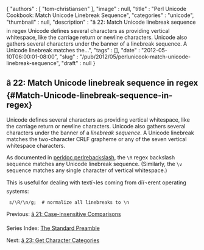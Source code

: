 {
   "authors" : [
      "tom-christiansen"
   ],
   "image" : null,
   "title" : "Perl Unicode Cookbook: Match Unicode Linebreak Sequence",
   "categories" : "unicode",
   "thumbnail" : null,
   "description" : "â 22: Match Unicode linebreak sequence in regex Unicode defines several characters as providing vertical whitespace, like the carriage return or newline characters. Unicode also gathers several characters under the banner of a linebreak sequence. A Unicode linebreak matches the...",
   "tags" : [],
   "date" : "2012-05-10T06:00:01-08:00",
   "slug" : "/pub/2012/05/perlunicook-match-unicode-linebreak-sequence",
   "draft" : null
}





â 22: Match Unicode linebreak sequence in regex {#Match-Unicode-linebreak-sequence-in-regex}
-----------------------------------------------

Unicode defines several characters as providing vertical whitespace,
like the carriage return or newline characters. Unicode also gathers
several characters under the banner of a *linebreak sequence*. A Unicode
linebreak matches the two-character CRLF grapheme or any of the seven
vertical whitespace characters.

As documented in [perldoc
perlrebackslash](http://perldoc.perl.org/perlrebackslash.html), the `\R`
regex backslash sequence matches any Unicode linebreak sequence.
(Similarly, the `\v` sequence matches any single character of vertical
whitespace.)

This is useful for dealing with textï¬les coming from diï¬erent operating
systems:

     s/\R/\n/g;  # normalize all linebreaks to \n

Previous: [â 21: Case-insensitive
Comparisons](/media/_pub_2012_05_perlunicook-match-unicode-linebreak-sequence/perlunicook-case-insensitive-comparisons.html)

Series Index: [The Standard
Preamble](/media/_pub_2012_05_perlunicook-match-unicode-linebreak-sequence/perlunicook-standard-preamble.html)

Next: [â 23: Get Character
Categories](/media/_pub_2012_05_perlunicook-match-unicode-linebreak-sequence/perlunicook-get-character-categories.html)


